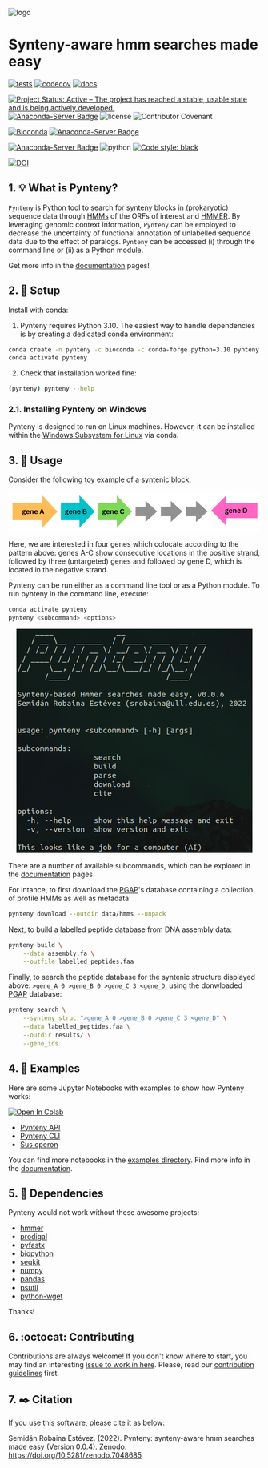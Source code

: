 ![logo](https://user-images.githubusercontent.com/21340147/192824830-dcbe8d09-2b10-431d-bd9a-b4624192dcc9.png)
<br>

# Synteny-aware hmm searches made easy

[![tests](https://github.com/Robaina/Pynteny/actions/workflows/tests.yml/badge.svg)](https://github.com/Robaina/Pynteny/actions/workflows/tests.yml)
[![codecov](https://codecov.io/gh/Robaina/Pynteny/branch/main/graph/badge.svg?token=WDSOC220X6)](https://codecov.io/gh/Robaina/Pynteny)
[![docs](https://github.com/Robaina/Pynteny/actions/workflows/docs.yml/badge.svg)](https://github.com/Robaina/Pynteny/actions/workflows/docs.yml)

[![Project Status: Active – The project has reached a stable, usable state and is being actively developed.](https://www.repostatus.org/badges/latest/active.svg)](https://www.repostatus.org/#active)
[![Anaconda-Server Badge](https://anaconda.org/bioconda/pynteny/badges/latest_release_date.svg)](https://anaconda.org/bioconda/pynteny)
![license](https://img.shields.io/github/license/Robaina/Pynteny)
![Contributor Covenant](https://img.shields.io/badge/Contributor%20Covenant-v2.0%20adopted-ff69b4)

[![Bioconda](https://img.shields.io/conda/vn/bioconda/pynteny?logo=anaconda&style=flat-square&maxAge=3600)](https://anaconda.org/bioconda/pynteny)
[![Anaconda-Server Badge](https://anaconda.org/bioconda/pynteny/badges/downloads.svg)](https://anaconda.org/bioconda/pynteny)


[![Anaconda-Server Badge](https://anaconda.org/bioconda/pynteny/badges/platforms.svg)](https://anaconda.org/bioconda/pynteny)
![python](https://img.shields.io/badge/Python-3.10-blue)
[![Code style: black](https://img.shields.io/badge/code%20style-black-000000.svg)](https://github.com/psf/black)

[![DOI](https://zenodo.org/badge/500470783.svg)](https://zenodo.org/badge/latestdoi/500470783)


## 1. :bulb: What is Pynteny?

`Pynteny` is Python tool to search for [synteny](https://en.wikipedia.org/wiki/Synteny) blocks in (prokaryotic) sequence data through [HMMs](https://www.bioinformatics.org/wiki/Hidden_Markov_Model) of the ORFs of interest and [HMMER](http://hmmer.janelia.org/). By leveraging genomic context information, `Pynteny` can be employed to decrease the uncertainty of functional annotation of unlabelled sequence data due to the effect of paralogs. `Pynteny` can be accessed (i) through the command line or (ii) as a Python module.

Get more info in the [documentation](https://robaina.github.io/Pynteny/) pages!

## 2. :wrench: Setup

Install with conda:

1. Pynteny requires Python 3.10. The easiest way to handle dependencies is by creating a dedicated conda environment:

```bash
conda create -n pynteny -c bioconda -c conda-forge python=3.10 pynteny
conda activate pynteny
```

2. Check that installation worked fine:

```bash
(pynteny) pynteny --help
```
### 2.1. Installing Pynteny on Windows

Pynteny is designed to run on Linux machines. However, it can be installed within the [Windows Subsystem for Linux](https://learn.microsoft.com/en-us/windows/wsl/install) via conda.


## 3. :rocket: Usage

Consider the following toy example of a syntenic block:

![synteny example](assets/synteny_example.png)

Here, we are interested in four genes which colocate according to the pattern above: genes A-C show consecutive locations in the positive strand, followed by three (untargeted) genes and followed by gene D, which is located in the negative strand.

Pynteny can be run either as a command line tool or as a Python module. To run pynteny in the command line, execute:

```bash
conda activate pynteny
pynteny <subcommand> <options>
```

<p align="center">
   <img src="assets/pynteny_cli.png" alt="pynyeny-cli">
</p>


There are a number of available subcommands, which can be explored in the [documentation](https://robaina.github.io/Pynteny/) pages.

For intance, to first download the [PGAP](https://academic.oup.com/nar/article/49/D1/D1020/6018440)'s database containing a collection of profile HMMs as well as metadata:

```bash
pynteny download --outdir data/hmms --unpack
```

Next, to build a labelled peptide database from DNA assembly data:

```bash
pynteny build \
    --data assembly.fa \
    --outfile labelled_peptides.faa

```

Finally, to search the peptide database for the syntenic structure displayed above: `>gene_A 0 >gene_B 0 >gene_C 3 <gene_D`, using the donwloaded [PGAP](https://academic.oup.com/nar/article/49/D1/D1020/6018440) database:

```bash
pynteny search \
    --synteny_struc ">gene_A 0 >gene_B 0 >gene_C 3 <gene_D" \
    --data labelled_peptides.faa \
    --outdir results/ \
    --gene_ids
```

## 4. :notebook_with_decorative_cover: Examples

Here are some Jupyter Notebooks with examples to show how Pynteny works:

<a href="https://colab.research.google.com/github/Robaina/Pynteny/blob/main/docs/examples/example_api_colab.ipynb" target="_blank"><img src="https://colab.research.google.com/assets/colab-badge.svg" alt="Open In Colab"/></a>
* [Pynteny API](https://robaina.github.io/Pynteny/examples/example_api/)
* [Pynteny CLI](https://robaina.github.io/Pynteny/examples/example_cli/)
* [Sus operon](https://robaina.github.io/Pynteny/examples/example_sus/)

You can find more notebooks in the [examples directory](docs/examples/). Find more info in the [documentation](https://robaina.github.io/Pynteny/).

## 5. :arrows_counterclockwise: Dependencies
Pynteny would not work without these awesome projects:

- [hmmer](https://github.com/EddyRivasLab/hmmer)
- [prodigal](https://github.com/hyattpd/Prodigal)
- [pyfastx](https://github.com/lmdu/pyfastx)
- [biopython](https://github.com/biopython/biopython)
- [seqkit](https://bioinf.shenwei.me/seqkit/)
- [numpy](https://github.com/numpy/numpy)
- [pandas](https://github.com/pandas-dev/pandas)
- [psutil](https://github.com/giampaolo/psutil)
- [python-wget](https://anaconda.org/conda-forge/python-wget/)

Thanks!

## 6. :octocat: Contributing

Contributions are always welcome! If you don't know where to start, you may find an interesting [issue to work in here](https://github.com/Robaina/Pynteny/issues). Please, read our [contribution guidelines](CONTRIBUTING.md) first.

## 7. :black_nib: Citation

If you use this software, please cite it as below:

Semidán Robaina Estévez. (2022). Pynteny: synteny-aware hmm searches made easy (Version 0.0.4). Zenodo. https://doi.org/10.5281/zenodo.7048685

